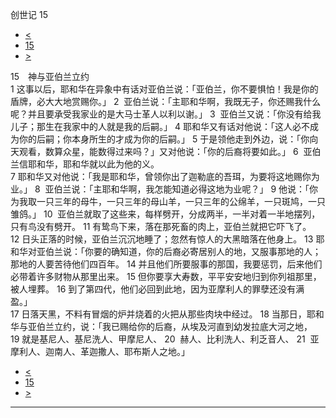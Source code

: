 ﻿





 创世记 15




* [<](bible/GEN14.md)
* [15](bible/GEN.md)
* [>](bible/GEN16.md)



 
15　神与亚伯兰立约  
1 这事以后，耶和华在异象中有话对亚伯兰说：「亚伯兰，你不要惧怕！我是你的盾牌，必大大地赏赐你。」 
2  亚伯兰说：「主耶和华啊，我既无子，你还赐我什么呢？并且要承受我家业的是大马士革人以利以谢。」 
3  亚伯兰又说：「你没有给我儿子；那生在我家中的人就是我的后嗣。」 
4 耶和华又有话对他说：「这人必不成为你的后嗣；你本身所生的才成为你的后嗣。」 
5 于是领他走到外边，说：「你向天观看，数算众星，能数得过来吗？」又对他说：「你的后裔将要如此。」 
6  亚伯兰信耶和华，耶和华就以此为他的义。  
7 耶和华又对他说：「我是耶和华，曾领你出了迦勒底的吾珥，为要将这地赐你为业。」 
8  亚伯兰说：「主耶和华啊，我怎能知道必得这地为业呢？」 
9 他说：「你为我取一只三年的母牛，一只三年的母山羊，一只三年的公绵羊，一只斑鸠，一只雏鸽。」 
10  亚伯兰就取了这些来，每样劈开，分成两半，一半对着一半地摆列，只有鸟没有劈开。 
11 有鸷鸟下来，落在那死畜的肉上，亚伯兰就把它吓飞了。  
12 日头正落的时候，亚伯兰沉沉地睡了；忽然有惊人的大黑暗落在他身上。 
13 耶和华对亚伯兰说：「你要的确知道，你的后裔必寄居别人的地，又服事那地的人；那地的人要苦待他们四百年。 
14 并且他们所要服事的那国，我要惩罚，后来他们必带着许多财物从那里出来。 
15 但你要享大寿数，平平安安地归到你列祖那里，被人埋葬。 
16 到了第四代，他们必回到此地，因为亚摩利人的罪孽还没有满盈。」  
17 日落天黑，不料有冒烟的炉并烧着的火把从那些肉块中经过。 
18 当那日，耶和华与亚伯兰立约，说：「我已赐给你的后裔，从埃及河直到幼发拉底大河之地， 
19 就是基尼人、基尼洗人、甲摩尼人、 
20  赫人、比利洗人、利乏音人、 
21  亚摩利人、迦南人、革迦撒人、耶布斯人之地。」 
* [<](bible/GEN14.md)
* [15](bible/GEN.md)
* [>](bible/GEN16.md)





---









